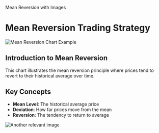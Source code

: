 Mean Reversion with Images

# Mean Reversion Trading Strategy

![Mean Reversion Chart Example](./images/mean-graphic.png)

## Introduction to Mean Reversion

This chart illustrates the mean reversion principle where prices tend to revert to their historical average over time.

## Key Concepts

- **Mean Level**: The historical average price
- **Deviation**: How far prices move from the mean
- **Reversion**: The tendency to return to average

![Another relevant image](./images/mean-graphic.png)